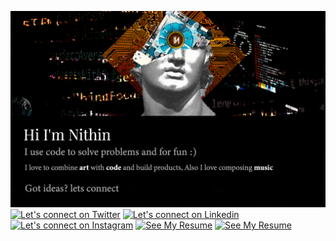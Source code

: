 [![Art meets code](/static/gifs/banner.gif)](https://www.youtube.com/watch?v=dQw4w9WgXcQ)
[![Let's connect on Twitter](https://img.shields.io/badge/Twitter-1DA1F2?style=for-the-badge&logo=twitter&logoColor=white)](https://twitter.com/RaphaelNithin) [![Let's connect on Linkedin](https://img.shields.io/badge/LinkedIn-0077B5?style=for-the-badge&logo=linkedin&logoColor=white)](https://www.linkedin.com/in/nithinstephen/) [![Let's connect on Instagram](https://img.shields.io/badge/Instagram-E4405F?style=for-the-badge&logo=instagram&logoColor=white)](https://www.instagram.com/nithinstephen96/) [![See My Resume](https://img.shields.io/badge/Resume_v1.2-FF5733?style=for-the-badge&logo=github&logoColor=white)](https://drive.google.com/file/d/1vqTpt9dyX1ifQu3tcQ30yk0GXfxx75u1/view?usp=sharing)
[![See My Resume](https://img.shields.io/badge/Portfolio-purple?style=for-the-badge&logo=lamborghini&logoColor=white)](https://drive.google.com/file/d/1PHN7RBlKQBBaA2zYOBRKI4k510jYAipk/view?usp=sharing
)
